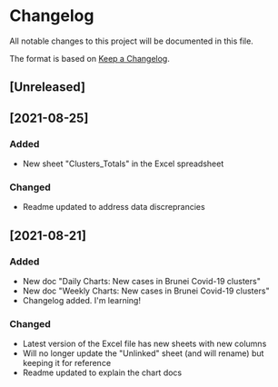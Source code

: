 # Changelog
All notable changes to this project will be documented in this file.

The format is based on [Keep a Changelog][1].

## [Unreleased]

## [2021-08-25]
### Added
- New sheet "Clusters_Totals" in the Excel spreadsheet
### Changed
- Readme updated to address data discreprancies

## [2021-08-21]
### Added
- New doc "Daily Charts: New cases in Brunei Covid-19 clusters"
- New doc "Weekly Charts: New cases in Brunei Covid-19 clusters"
- Changelog added. I'm learning!
### Changed
- Latest version of the Excel file has new sheets with new columns
- Will no longer update the "Unlinked" sheet (and will rename) but keeping it for reference
- Readme updated to explain the chart docs

[1]:	https://keepachangelog.com/en/1.0.0/